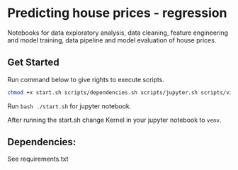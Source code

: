 # Predicting house prices - regression
Notebooks for data exploratory analysis, data cleaning, feature engineering and model training, data pipeline and model evaluation of house prices.


## Get Started
Run command below to give rights to execute scripts.
```bash
chmod +x start.sh scripts/dependencies.sh scripts/jupyter.sh scripts/virtualenv.sh
```

Run ```bash ./start.sh``` for jupyter notebook.   

After running the start.sh change Kernel in your jupyter notebook to ```venv```.

## Dependencies:
See requirements.txt
